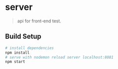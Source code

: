 # server
> api for front-end test.

## Build Setup
``` bash
# install dependencies
npm install
# serve with nodemon reload server localhost:8081
npm start
```
